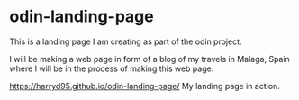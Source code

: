 # odin-landing-page

This is a landing page I am creating as part of the odin project.

I will be making a web page in form of a blog of my travels in Malaga, Spain where I will be in the process of making this web page.


https://harryd95.github.io/odin-landing-page/
My landing page in action.
